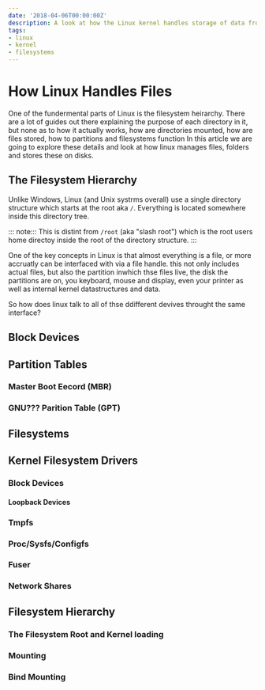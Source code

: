 ```yaml
---
date: '2018-04-06T00:00:00Z'
description: A look at how the Linux kernel handles storage of data from low level block devices to the file system hairachy.
tags:
- linux
- kernel
- filesystems
---
```


# How Linux Handles Files

One of the fundermental parts of Linux is the filesystem heirarchy. There are a lot of guides out there explaining the purpose of each directory in it, but none as to how it actually works, how are directories mounted, how are files stored, how to partitions and filesystems function
 In this article we are going to explore these details and look at how linux manages files, folders and stores these on disks.

## The Filesystem Hierarchy

Unlike Windows, Linux (and Unix systrms overall) use a single directory structure which starts at the root aka `/`. Everything is located somewhere inside this directory tree.

::: note:::
This is distint from `/root` (aka "slash root") which is the root users home directoy inside the root of the directory structure.
:::

One of the key concepts in Linux is that almost everything is a file, or more accruatly can be interfaced with via a file handle. this not only includes actual files, but also the partition inwhich thse files live, the disk the partitions are on, you keyboard, mouse and display, even your printer as well as internal kernel datastructures and data.

 So how does linux talk to all of thse ddifferent devives throught the same interface?

## Block Devices

[disk-sector]: https://en.wikipedia.org/wiki/Disk_sector
[hard-drive-knowledge-blocks-vs-sectors]: http://www.alphaurax-computer.com/computer-tips/hard-drive-knowledge-blocks-vs-sectors

## Partition Tables

### Master Boot Eecord (MBR)

### GNU??? Parition Table (GPT)

## Filesystems

## Kernel Filesystem Drivers

### Block Devices

#### Loopback Devices

### Tmpfs

### Proc/Sysfs/Configfs

### Fuser

### Network Shares

## Filesystem Hierarchy

### The Filesystem Root and Kernel loading

### Mounting

### Bind Mounting
